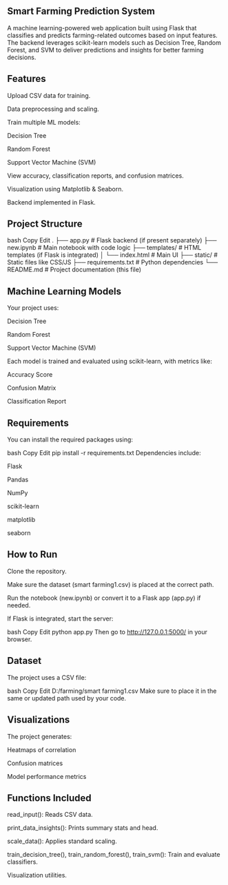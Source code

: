 ## Smart Farming Prediction System
A machine learning-powered web application built using Flask that classifies and predicts farming-related outcomes based on input features. The backend leverages scikit-learn models such as Decision Tree, Random Forest, and SVM to deliver predictions and insights for better farming decisions.

## Features
Upload CSV data for training.

Data preprocessing and scaling.

Train multiple ML models:

Decision Tree

Random Forest

Support Vector Machine (SVM)

View accuracy, classification reports, and confusion matrices.

Visualization using Matplotlib & Seaborn.

Backend implemented in Flask.

## Project Structure
bash
Copy
Edit
.
├── app.py                 # Flask backend (if present separately)
├── new.ipynb             # Main notebook with code logic
├── templates/            # HTML templates (if Flask is integrated)
│   └── index.html        # Main UI
├── static/               # Static files like CSS/JS
├── requirements.txt      # Python dependencies
└── README.md             # Project documentation (this file)
## Machine Learning Models
Your project uses:

 Decision Tree

 Random Forest

 Support Vector Machine (SVM)

Each model is trained and evaluated using scikit-learn, with metrics like:

Accuracy Score

Confusion Matrix

Classification Report

## Requirements
You can install the required packages using:

bash
Copy
Edit
pip install -r requirements.txt
Dependencies include:

Flask

Pandas

NumPy

scikit-learn

matplotlib

seaborn

## How to Run
Clone the repository.

Make sure the dataset (smart farming1.csv) is placed at the correct path.

Run the notebook (new.ipynb) or convert it to a Flask app (app.py) if needed.

If Flask is integrated, start the server:

bash
Copy
Edit
python app.py
Then go to http://127.0.0.1:5000/ in your browser.

## Dataset
The project uses a CSV file:

bash
Copy
Edit
D:/farming/smart farming1.csv
Make sure to place it in the same or updated path used by your code.

## Visualizations
The project generates:

Heatmaps of correlation

Confusion matrices

Model performance metrics

## Functions Included
read_input(): Reads CSV data.

print_data_insights(): Prints summary stats and head.

scale_data(): Applies standard scaling.

train_decision_tree(), train_random_forest(), train_svm(): Train and evaluate classifiers.

Visualization utilities.